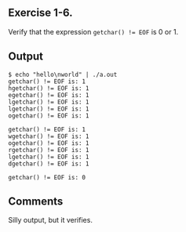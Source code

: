 ## Exercise 1-6.
Verify that the expression `getchar() != EOF` is 0 or 1.

## Output
```
$ echo "hello\nworld" | ./a.out
getchar() != EOF is: 1
hgetchar() != EOF is: 1
egetchar() != EOF is: 1
lgetchar() != EOF is: 1
lgetchar() != EOF is: 1
ogetchar() != EOF is: 1

getchar() != EOF is: 1
wgetchar() != EOF is: 1
ogetchar() != EOF is: 1
rgetchar() != EOF is: 1
lgetchar() != EOF is: 1
dgetchar() != EOF is: 1

getchar() != EOF is: 0
```

## Comments
Silly output, but it verifies.
